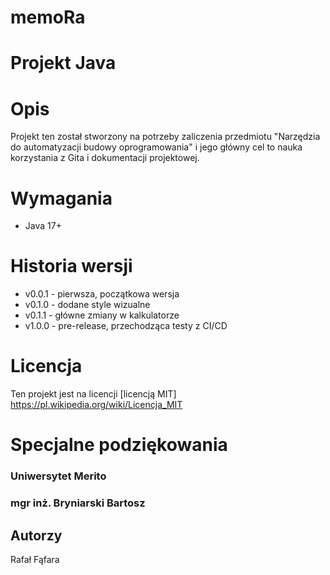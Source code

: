 # memoRa

# Projekt Java

# Opis
Projekt ten został stworzony na potrzeby zaliczenia przedmiotu "Narzędzia do automatyzacji budowy oprogramowania" i jego główny cel to nauka korzystania z Gita i dokumentacji projektowej.

# Wymagania
- Java 17+

# Historia wersji
- v0.0.1 - pierwsza, początkowa wersja
- v0.1.0 - dodane style wizualne
- v0.1.1 - główne zmiany w kalkulatorze
- v1.0.0 - pre-release, przechodząca testy z CI/CD

# Licencja

Ten projekt jest na licencji [licencją MIT]
https://pl.wikipedia.org/wiki/Licencja_MIT


# Specjalne podziękowania

 ### Uniwersytet Merito
 ### mgr inż. Bryniarski Bartosz

## Autorzy
Rafał Fąfara
